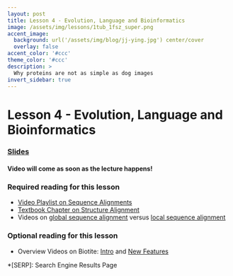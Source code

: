```yaml
---
layout: post
title: Lesson 4 - Evolution, Language and Bioinformatics
image: /assets/img/lessons/1tub_1fsz_super.png
accent_image: 
  background: url('/assets/img/blog/jj-ying.jpg') center/cover
  overlay: false
accent_color: '#ccc'
theme_color: '#ccc'
description: >
  Why proteins are not as simple as dog images
invert_sidebar: true
---
```


# Lesson 4 - Evolution, Language and Bioinformatics

### [Slides](/assets/slides/01_Introduction.pdf)

#### Video will come as soon as the lecture happens!
### Required reading for this lesson
- [Video Playlist on Sequence Alignments](https://www.youtube.com/watch?v=slUaVeNvuTk&list=PLQ-85lQlPqFNmbPEsMoxb5dM5qtRaVShn)
- [Textbook Chapter on Structure Alignment](http://arxiv.org/abs/2307.02170)
- Videos on [global sequence alignment](https://www.youtube.com/watch?v=ipp-pNRIp4g) versus [local sequence alignment](https://www.youtube.com/watch?v=lu9ScxSejSE&list=TLPQMjEwNzIwMjPG6vLp-w7KnQ&index=2)


### Optional reading for this lesson
- Overview Videos on Biotite: [Intro](https://www.youtube.com/watch?v=SfgiRYrR1rQ) and [New Features](https://www.youtube.com/watch?v=dbiXm6W9WZQ)





*[SERP]: Search Engine Results Page
